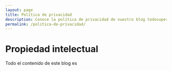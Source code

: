 ```yaml
---
layout: page
title: Política de privacidad
description: Conoce la política de privacidad de nuestro blog todosupervivencia.
permalink: /politica-de-privacidad/
---
```


<div class="page-content">

<h1>Propiedad intelectual</h1>

<p>
    Todo el contenido de este blog es 
</p>

</div>